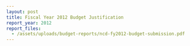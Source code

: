 ```yaml
---
layout: post
title: Fiscal Year 2012 Budget Justification
report_year: 2012
report_files:
  - /assets/uploads/budget-reports/ncd-fy2012-budget-submission.pdf
---
```

